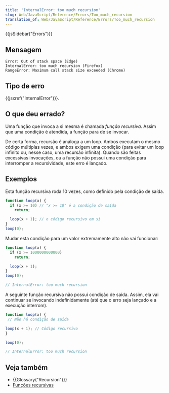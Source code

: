 ```yaml
---
title: 'InternalError: too much recursion'
slug: Web/JavaScript/Reference/Errors/Too_much_recursion
translation_of: Web/JavaScript/Reference/Errors/Too_much_recursion
---
```

{{jsSidebar("Errors")}}

## Mensagem

    Error: Out of stack space (Edge)
    InternalError: too much recursion (Firefox)
    RangeError: Maximum call stack size exceeded (Chrome)

## Tipo de erro

{{jsxref("InternalError")}}.

## O que deu errado?

Uma função que invoca a si mesma é chamada _função recursiva_. Assim que uma condição é atendida, a função para de se invocar.

De certa forma, recursão é análoga a um loop. Ambos executam o mesmo código múltiplas vezes, e ambos exigem uma condição (para evitar um loop infinito ou, nesse caso, uma recursão infinita). Quando são feitas excessivas invocações, ou a função não possui uma condição para interromper a recursividade, este erro é lançado.

## Exemplos

Esta função recursiva roda 10 vezes, como definido pela condição de saída.

```js
function loop(x) {
  if (x >= 10) // "x >= 10" é a condição de saída
    return;

  loop(x + 1); // o código recursivo em si
}
loop(0);
```

Mudar esta condição para um valor extremamente alto não vai funcionar:

```js example-bad
function loop(x) {
  if (x >= 1000000000000)
    return;

  loop(x + 1);
}
loop(0);

// InternalError: too much recursion
```

A seguinte função recursiva não possui condição de saída. Assim, ela vai continuar se invocando indefinidamente (até que o erro seja lançado e a execução interrom).

```js example-bad
function loop(x) {
 // Não há condição de saída

loop(x + 1); // Código recursivo
}

loop(0);

// InternalError: too much recursion
```

## Veja também

- {{Glossary("Recursion")}}
- [Funções recursivas](/pt-BR/docs/Web/JavaScript/Guide/Functions#Recursion)
